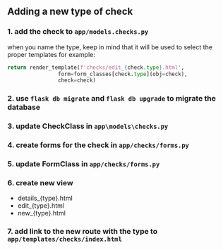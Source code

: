 ## Adding a new type of check
### 1. add the check to `app/models.checks.py`
when you name the type, keep in mind that it will be used to select the proper templates for example:
```Python
return render_template(f'checks/edit_{check.type}.html',
                form=form_classes[check.type](obj=check),
                check=check)
```
### 2. use `flask db migrate` and `flask db upgrade` to migrate the database
### 3. update CheckClass in `app\models\checks.py`
### 4. create forms for the check in `app/checks/forms.py`
### 5. update FormClass in `app/checks/forms.py`
### 6. create new view
 * details_{type}.html
 * edit_{type}.html
 * new_{type}.html
### 7. add link to the new route with the type to `app/templates/checks/index.html`
